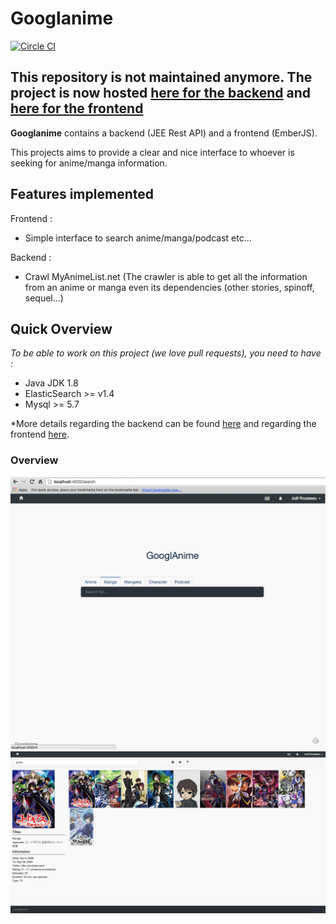 # Googlanime
[![Circle CI](https://circleci.com/gh/v4lproik/googlanime/tree/master.svg?style=shield)](https://circleci.com/gh/v4lproik/googlanime/tree/master)

## This repository is not maintained anymore. The project is now hosted [here for the backend](https://github.com/googanime/googanime-backend/tree/master) and [here for the frontend](https://github.com/googanime/googanime-frontend/tree/master)


**Googlanime** contains a backend (JEE Rest API) and a frontend (EmberJS).

This projects aims to provide a clear and nice interface to whoever is seeking for anime/manga information.

## Features implemented

Frontend :
- Simple interface to search anime/manga/podcast etc...

Backend :
- Crawl MyAnimeList.net (The crawler is able to get all the information from an anime or manga even its dependencies (other stories, spinoff, sequel...)

## Quick Overview

*To be able to work on this project (we love pull requests), you need to have :*
- Java JDK 1.8
- ElasticSearch >= v1.4
- Mysql >= 5.7

*More details regarding the backend can be found [here](https://github.com/v4lproik/googlanime/tree/master/backend/) and regarding the frontend [here](https://github.com/v4lproik/googlanime/tree/master/frontend).

### Overview

![overview](https://raw.githubusercontent.com/v4lproik/googlanime/master/frontend/screenshots/overview-1.png)
![overview](https://raw.githubusercontent.com/v4lproik/googlanime/master/frontend/screenshots/overview_anime_search.png)


